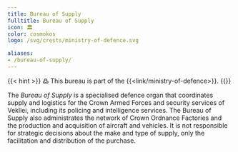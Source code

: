 ```yaml
---
title: Bureau of Supply
fulltitle: Bureau of Supply
icon: 🏛️
color: cosmokos
logo: /svg/crests/ministry-of-defence.svg

aliases:
- /bureau-of-supply/
---
```

{{< hint >}}
߷ This bureau is part of the {{<link/ministry-of-defence>}}.
{{</hint>}}

The *Bureau of Supply* is a specialised defence organ that coordinates supply and logistics for the Crown Armed Forces and security services of Vekllei, including its policing and intelligence services. The Bureau of Supply also administrates the network of Crown Ordnance Factories and the production and acquisition of aircraft and vehicles. It is not responsible for strategic decisions about the make and type of supply, only the facilitation and distribution of the purchase.